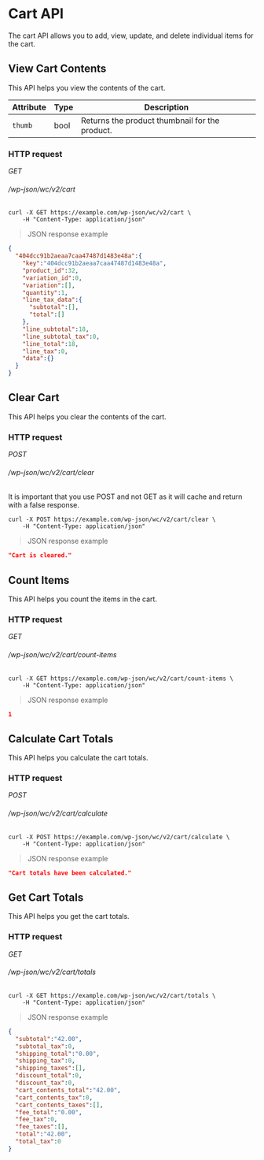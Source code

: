 # Cart API #

The cart API allows you to add, view, update, and delete individual items for the cart.

## View Cart Contents ##

This API helps you view the contents of the cart.

| Attribute | Type | Description                                    |
| --------- | ---- | ---------------------------------------------- |
| `thumb`   | bool | Returns the product thumbnail for the product. |

### HTTP request ###

<div class="api-endpoint">
	<div class="endpoint-data">
		<i class="label label-get">GET</i>
		<h6>/wp-json/wc/v2/cart</h6>
	</div>
</div>

```shell
curl -X GET https://example.com/wp-json/wc/v2/cart \
	-H "Content-Type: application/json"
```

> JSON response example

```json
{
  "404dcc91b2aeaa7caa47487d1483e48a":{
    "key":"404dcc91b2aeaa7caa47487d1483e48a",
    "product_id":32,
    "variation_id":0,
    "variation":[],
    "quantity":1,
    "line_tax_data":{
      "subtotal":[],
      "total":[]
    },
    "line_subtotal":18,
    "line_subtotal_tax":0,
    "line_total":18,
    "line_tax":0,
    "data":{}
  }
}
```

## Clear Cart ##

This API helps you clear the contents of the cart.

### HTTP request ###

<div class="api-endpoint">
	<div class="endpoint-data">
		<i class="label label-post">POST</i>
		<h6>/wp-json/wc/v2/cart/clear</h6>
	</div>
</div>

<aside class="notice">
It is important that you use POST and not GET as it will cache and return with a false response.
</aside>

```shell
curl -X POST https://example.com/wp-json/wc/v2/cart/clear \
	-H "Content-Type: application/json"
```

> JSON response example

```json
"Cart is cleared."
```

## Count Items ##

This API helps you count the items in the cart.

### HTTP request ###

<div class="api-endpoint">
	<div class="endpoint-data">
		<i class="label label-get">GET</i>
		<h6>/wp-json/wc/v2/cart/count-items</h6>
	</div>
</div>

```shell
curl -X GET https://example.com/wp-json/wc/v2/cart/count-items \
	-H "Content-Type: application/json"
```

> JSON response example

```json
1
```

## Calculate Cart Totals ##

This API helps you calculate the cart totals.

### HTTP request ###

<div class="api-endpoint">
	<div class="endpoint-data">
		<i class="label label-post">POST</i>
		<h6>/wp-json/wc/v2/cart/calculate</h6>
	</div>
</div>

```shell
curl -X POST https://example.com/wp-json/wc/v2/cart/calculate \
	-H "Content-Type: application/json"
```

> JSON response example

```json
"Cart totals have been calculated."
```

## Get Cart Totals ##

This API helps you get the cart totals.

### HTTP request ###

<div class="api-endpoint">
	<div class="endpoint-data">
		<i class="label label-get">GET</i>
		<h6>/wp-json/wc/v2/cart/totals</h6>
	</div>
</div>

```shell
curl -X GET https://example.com/wp-json/wc/v2/cart/totals \
	-H "Content-Type: application/json"
```

> JSON response example

```json
{
  "subtotal":"42.00",
  "subtotal_tax":0,
  "shipping_total":"0.00",
  "shipping_tax":0,
  "shipping_taxes":[],
  "discount_total":0,
  "discount_tax":0,
  "cart_contents_total":"42.00",
  "cart_contents_tax":0,
  "cart_contents_taxes":[],
  "fee_total":"0.00",
  "fee_tax":0,
  "fee_taxes":[],
  "total":"42.00",
  "total_tax":0
}
```
